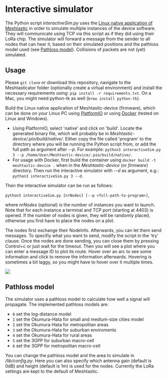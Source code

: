 # Interactive simulator

The Python script *interactiveSim.py* uses the [Linux native application of Meshtastic](https://meshtastic.org/docs/software/linux-native) in order to simulate multiple instances of the device software. They will communicate using TCP via this script as if they did using their LoRa chip. The simulator will forward a message from the sender to all nodes that can hear it, based on their simulated positions and the pathloss model used (see [Pathloss model](#Pathloss-model)). Collisions of packets are not (yet) simulated.  

## Usage
Please `git clone` or download this repository, navigate to the Meshtasticator folder (optionally create a virtual environment) and install the necessary requirements using: 
```pip install -r requirements.txt```. On a Mac, you might need python-tk as well (```brew install python-tk```). 

Build the Linux native application of Meshtastic-device (firmware), which can be done on your Linux PC using [PlatformIO](https://meshtastic.org/docs/development/firmware/build) or using [Docker](https://meshtastic.org/docs/software/linux-native#usage-with-docker) (tested on Linux and Windows). 
- Using PlatformIO, select 'native' and click on 'build'. Locate the generated binary file, which will probably be in *Meshtastic-device/.pio/build/native/*. Either copy the file called 'program' to the directory where you will be running the Python script from, or add the full path as argument after *--p*. For example: ```python3 interactiveSim.py 3 --p /home/User/Meshtastic-device/.pio/build/native/```.
- For usage with Docker, first build the container using ```docker build -t meshtastic-device .``` when in the *Meshtastic-device* (or *firmware*) directory. Then run the interactive simulator with *--d* as argument, e.g.: ```python3 interactiveSim.py 3 --d```.

Then the interactive simulator can be run as follows: 

```python3 interactiveSim.py [nrNodes] [--p <full-path-to-program>]```,

where *nrNodes* (optional) is the number of instances you want to launch. Note that for each instance a terminal and TCP port (starting at 4403) is opened. If the number of nodes is given, they will be randomly placed, otherwise you first have to place the nodes on a plot.

The nodes first exchange their NodeInfo. Afterwards, you can let them send messages. To specifiy what you want to send, modify the script in the 'try' clause. 
Once the nodes are done sending, you can close them by pressing Control+c or just wait for the timeout. Then you will see a plot where you can enter a message ID to plot its route. Hover over an arc to see some information and click to remove the information afterwards. Hovering is sometimes a bit laggy, so you might have to hover over it multiple times.

![](/img/route_plot2.png)

## Pathloss model
The simulator uses a pathloss model to calculate how well a signal will propagate. The implemented pathloss models are:
* ```0``` set the log-distance model  
* ```1``` set the Okumura-Hata for small and medium-size cities model  
* ```2``` set the Okumura-Hata for metropolitan areas  
* ```3``` set the Okumura-Hata for suburban enviroments  
* ```4``` set the Okumura-Hata for rural areas  
* ```5``` set the 3GPP for suburban macro-cell  
* ```6``` set the 3GPP for metropolitan macro-cell  

You can change the pathloss model and the area to simulate in */lib/config.py*. 
Here you can also specify which antenna gain (default is 0dB) and height (default is 1m) is used for the nodes. Currently the LoRa settings are kept to the default of Meshtastic.